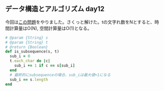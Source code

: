 ## データ構造とアルゴリズム day12
今回は[この問題](https://leetcode.com/problems/is-subsequence/)をやりました。さくっと解けた。tの文字れ数をNとすると、時間計算量はO(N), 空間計算量はO(1)となる。

```ruby
# @param {String} s
# @param {String} t
# @return {Boolean}
def is_subsequence(s, t)
  sub_i = 0
  t.each_char do |c|
    sub_i += 1 if c == s[sub_i]
  end
  # 最終的にsubsequenceの場合、sub_iは最大値+1になる
  sub_i == s.length
end
```